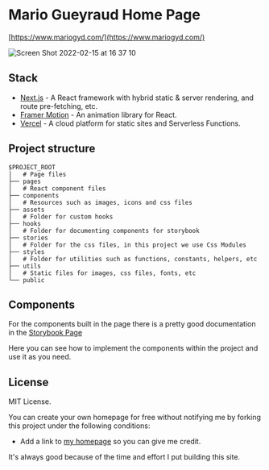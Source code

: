 # Mario Gueyraud Home Page

[https://www.mariogyd.com/](https://www.mariogyd.com/)

![Screen Shot 2022-02-15 at 16 37 10](https://user-images.githubusercontent.com/9916318/154136923-93757474-6c05-4611-8376-8294042b5b37.png)

## Stack

- [Next.js](https://nextjs.org/) - A React framework with hybrid static & server rendering, and route pre-fetching, etc.
- [Framer Motion](https://www.framer.com/motion/) - An animation library for React.
- [Vercel](https://vercel.com/) - A cloud platform for static sites and Serverless Functions.

## Project structure

```
$PROJECT_ROOT
│   # Page files
├── pages
│   # React component files
├── components
│   # Resources such as images, icons and css files
├── assets
│   # Folder for custom hooks
├── hooks
│   # Folder for documenting components for storybook
├── stories
│   # Folder for the css files, in this project we use Css Modules
├── styles
│   # Folder for utilities such as functions, constants, helpers, etc
├── utils
│   # Static files for images, css files, fonts, etc
└── public
```
## Components

For the components built in the page there is a pretty good documentation in the [Storybook Page](https://www.mariogyd.com/storybook/index.html)

Here you can see how to implement the components within the project and use it as you need.

## License

MIT License.

You can create your own homepage for free without notifying me by forking this project under the following conditions:

- Add a link to [my homepage](https://www.mariogyd.com/) so you can give me credit.

It's always good because of the time and effort I put building this site.
